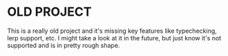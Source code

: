 # OLD PROJECT

This is a really old project and it's missing key features like typechecking, lerp support, etc.
I might take a look at it in the future, but just know it's not supported and is in pretty rough shape.








